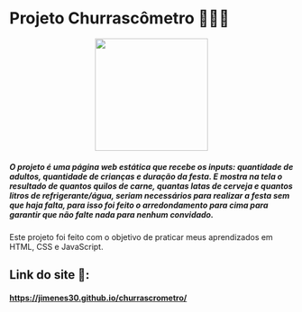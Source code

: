 # Projeto Churrascômetro 🥩🍻🥤
<div align="center">
<a href="https://jimenes30.github.io/churrascrometro/"><img src="https://user-images.githubusercontent.com/71680571/158711575-02b80e9b-6bbc-402f-9987-ad0d45c41d97.png" height="200px"></a>
</div>
<!-- ![tela-inicial-2022-03-16 210434](https://user-images.githubusercontent.com/71680571/158711575-02b80e9b-6bbc-402f-9987-ad0d45c41d97.png) -->

##### O projeto é uma página web estática que recebe os inputs: quantidade de adultos, quantidade de crianças e duração da festa. E mostra na tela o resultado de quantos quilos de carne, quantas latas de cerveja e quantos litros de refrigerante/água, seriam necessários para realizar a festa sem que haja falta, para isso foi feito o arredondamento para cima para garantir que não falte nada para nenhum convidado.
Este projeto foi feito com o objetivo de praticar meus aprendizados em HTML, CSS e JavaScript.
## Link do site 🔗:
#### https://jimenes30.github.io/churrascrometro/
